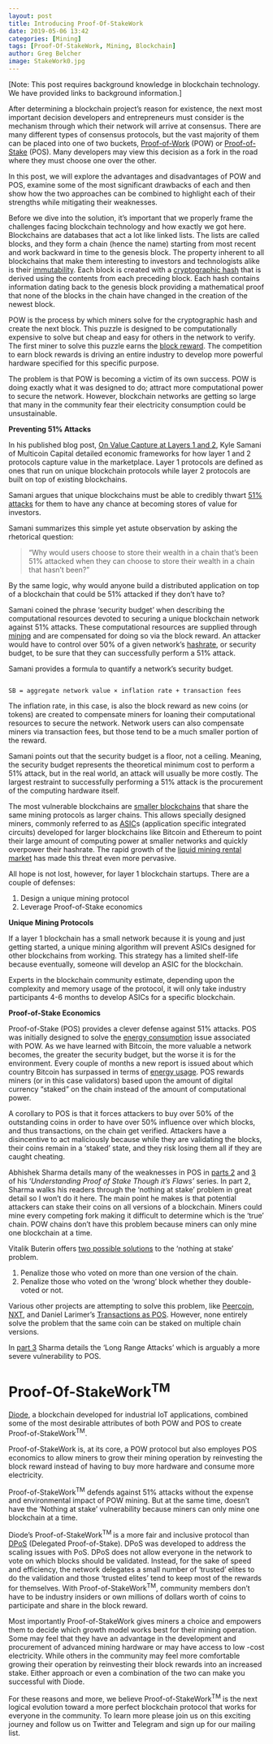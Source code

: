 ```yaml
---
layout: post
title: Introducing Proof-Of-StakeWork
date: 2019-05-06 13:42
categories: [Mining]
tags: [Proof-Of-StakeWork, Mining, Blockchain]
author: Greg Belcher
image: StakeWork0.jpg
---
```


[Note: This post requires background knowledge in blockchain technology. We have provided links to background information.]

After determining a blockchain project’s reason for existence, the next most important decision developers and entrepreneurs must consider is the mechanism through which their network will arrive at consensus. There are many different types of consensus protocols, but the vast majority of them can be placed into one of two buckets, [Proof-of-Work](https://cointelegraph.com/explained/proof-of-work-explained) (POW) or [Proof-of-Stake](https://hackernoon.com/what-is-proof-of-stake-8e0433018256) (POS). Many developers may view this decision as a fork in the road where they must choose one over the other.

In this post, we will explore the advantages and disadvantages of POW and POS, examine some of the most significant drawbacks of each and then show how the two approaches can be combined to highlight each of their strengths while mitigating their weaknesses.

Before we dive into the solution, it’s important that we properly frame the challenges facing blockchain technology and how exactly we got here. Blockchains are databases that act a lot like linked lists. The lists are called blocks, and they form a chain (hence the name) starting from most recent and work backward in time to the genesis block. The property inherent to all blockchains that make them interesting to investors and technologists alike is their [immutability](https://bitsonblocks.net/2016/02/29/a-gentle-introduction-to-immutability-of-blockchains/). Each block is created with a [cryptographic hash](https://hackernoon.com/cryptographic-hashing-c25da23609c3) that is derived using the contents from each preceding block. Each hash contains information dating back to the genesis block providing a mathematical proof that none of the blocks in the chain have changed in the creation of the newest block.

POW is the process by which miners solve for the cryptographic hash and create the next block. This puzzle is designed to be computationally expensive to solve but cheap and easy for others in the network to verify. The first miner to solve this puzzle earns the [block reward](https://www.investopedia.com/terms/b/block-reward.asp). The competition to earn block rewards is driving an entire industry to develop more powerful hardware specified for this specific purpose.

The problem is that POW is becoming a victim of its own success. POW is doing exactly what it was designed to do; attract more computational power to secure the network. However, blockchain networks are getting so large that many in the community fear their electricity consumption could be unsustainable.

**Preventing 51% Attacks**

In his published blog post, [On Value Capture at Layers 1 and 2](https://multicoin.capital/2019/03/14/on-value-capture-at-layers-1-and-2/), Kyle Samani of Multicoin Capital detailed economic frameworks for how layer 1 and 2 protocols capture value in the marketplace. Layer 1 protocols are defined as ones that run on unique blockchain protocols while layer 2 protocols are built on top of existing blockchains. 

Samani argues that unique blockchains must be able to credibly thwart [51% attacks](https://www.investopedia.com/terms/1/51-attack.asp) for them to have any chance at becoming stores of value for investors.

Samani summarizes this simple yet astute observation by asking the rhetorical question: 

<blockquote>
“Why would users choose to store their wealth in a chain that’s been 51% attacked when they can choose to store their wealth in a chain that hasn’t been?”
</blockquote>

By the same logic, why would anyone build a distributed application on top of a blockchain that could be 51% attacked if they don’t have to?

Samani coined the phrase ‘security budget’ when describing the computational resources devoted to securing a unique blockchain network against 51% attacks. These computational resources are supplied through [mining](https://www.investopedia.com/tech/how-does-bitcoin-mining-work/) and are compensated for doing so via the block reward. An attacker would have to control over 50% of a given network’s [hashrate](https://www.hashgains.com/wiki/h/what-is-hash-rate), or security budget, to be sure that they can successfully perform a 51% attack.

Samani provides a formula to quantify a network’s security budget.

<code>
SB = aggregate network value &times; inflation rate + transaction fees
</code>

The inflation rate, in this case, is also the block reward as new coins (or tokens) are created to compensate miners for loaning their computational resources to secure the network. Network users can also compensate miners via transaction fees, but those tend to be a much smaller portion of the reward.

Samani points out that the security budget is a floor, not a ceiling. Meaning, the security budget represents the theoretical minimum cost to perform a 51% attack, but in the real world, an attack will usually be more costly. The largest restraint to successfully performing a 51% attack is the procurement of the computing hardware itself. 

The most vulnerable blockchains are [smaller blockchains](https://www.coindesk.com/blockchains-feared-51-attack-now-becoming-regular) that share the same mining protocols as larger chains. This allows specially designed miners, commonly referred to as [ASIC](https://en.bitcoin.it/wiki/ASIC)s (application specific integrated circuits) developed for larger blockchains like Bitcoin and Ethereum to point their large amount of computing power at smaller networks and quickly overpower their hashrate. The rapid growth of the [liquid mining rental market](https://www.coindesk.com/51-attacks-for-rent%e2%80%8a-the-trouble-with-a-liquid-mining-market) has made this threat even more pervasive. 

All hope is not lost, however, for layer 1 blockchain startups. There are a couple of defenses:



1. Design a unique mining protocol
2. Leverage Proof-of-Stake economics

**Unique Mining Protocols**

If a layer 1 blockchain has a small network because it is young and just getting started, a unique mining algorithm will prevent ASICs designed for other blockchains from working. This strategy has a limited shelf-life because eventually, someone will develop an ASIC for the blockchain.

Experts in the blockchain community estimate, depending upon the complexity and memory usage of the protocol, it will only take industry participants 4-6 months to develop ASICs for a specific blockchain.

**Proof-of-Stake Economics**

Proof-of-Stake (POS) provides a clever defense against 51% attacks. POS was initially designed to solve the [energy consumption](https://diode.io/distributed-infrastructure/2019/03/07/the-end-of-mining.html) issue associated with POW. As we have learned with Bitcoin, the more valuable a network becomes, the greater the security budget, but the worse it is for the environment. Every couple of months a new report is issued about which country Bitcoin has surpassed in terms of [energy usage](https://arstechnica.com/tech-policy/2017/12/bitcoins-insane-energy-consumption-explained/). POS rewards miners (or in this case validators) based upon the amount of digital currency “staked” on the chain instead of the amount of computational power.

A corollary to POS is that it forces attackers to buy over 50% of the outstanding coins in order to have over 50% influence over which blocks, and thus transactions, on the chain get verified. Attackers have a disincentive to act maliciously because while they are validating the blocks, their coins remain in a ‘staked’ state, and they risk losing them all if they are caught cheating.

Abhishek Sharma details many of the weaknesses in POS in [parts 2](https://medium.com/@abhisharm/understanding-proof-of-stake-through-its-flaws-part-2-nothing-s-at-stake-8d12d826956c) and [3](https://medium.com/p/672a3d413501) of his ‘_Understanding Proof of Stake Though it’s Flaws’_ series. In part 2, Sharma walks his readers through the ‘nothing at stake’ problem in great detail so I won’t do it here. The main point he makes is that potential attackers can stake their coins on all versions of a blockchain. Miners could mine every competing fork making it difficult to determine which is the ‘true’ chain. POW chains don’t have this problem because miners can only mine one blockchain at a time.

Vitalik Buterin offers [two possible solutions](https://blog.ethereum.org/2014/07/05/stake/) to the ‘nothing at stake’ problem.



1. Penalize those who voted on more than one version of the chain.
2. Penalize those who voted on the ‘wrong’ block whether they double-voted or not.

Various other projects are attempting to solve this problem, like [Peercoin](http://wiki.peercointalk.org/index.php?title=Peerunity), [NXT](https://nxtwiki.org/wiki/Whitepaper:Nxt), and Daniel Larimer’s [Transactions as POS](https://bravenewcoin.com/assets/Uploads/TransactionsAsProofOfStake10.pdf). However, none entirely solve the problem that the same coin can be staked on multiple chain versions.

In [part 3](https://medium.com/p/672a3d413501) Sharma details the ‘Long Range Attacks’ which is arguably a more severe vulnerability to POS. 


# Proof-Of-StakeWork<sup>TM</sup>

[Diode](https://diode.io/), a blockchain developed for industrial IoT applications, combined some of the most desirable attributes of both POW and POS to create Proof-of-StakeWork<sup>TM</sup>.

Proof-of-StakeWork is, at its core, a POW protocol but also employes POS economics to allow miners to grow their mining operation by reinvesting the block reward instead of having to buy more hardware and consume more electricity.

Proof-of-StakeWork<sup>TM</sup> defends against 51% attacks without the expense and environmental impact of POW mining. But at the same time, doesn’t have the ‘Nothing at stake’ vulnerability because miners can only mine one blockchain at a time.

Diode’s Proof-of-StakeWork<sup>TM  </sup>is a more fair and inclusive protocol than [DPoS](https://hackernoon.com/what-is-delegated-proof-of-stake-897a2f0558f9) (Delegated Proof-of-Stake). DPoS was developed to address the scaling issues with PoS. DPoS does not allow everyone in the network to vote on which blocks should be validated. Instead, for the sake of speed and efficiency, the network delegates a small number of ‘trusted’ elites to do the validation and those ‘trusted elites’ tend to keep most of the rewards for themselves. With Proof-of-StakeWork<sup>TM</sup>, community members don’t have to be industry insiders or own millions of dollars worth of coins to participate and share in the block reward.

Most importantly Proof-of-StakeWork gives miners a choice and empowers them to decide which growth model works best for their mining operation. Some may feel that they have an advantage in the development and procurement of advanced mining hardware or may have access to low -cost electricity. While others in the community may feel more comfortable growing their operation by reinvesting their block rewards into an increased stake. Either approach or even a combination of the two can make you successful with Diode.

For these reasons and more, we believe Proof-of-StakeWork<sup>TM</sup> is the next logical evolution toward a more perfect blockchain protocol that works for everyone in the community. To learn more please join us on this exciting journey and follow us on Twitter and Telegram and sign up for our mailing list.


<!-- Docs to Markdown version 1.0β17 -->
